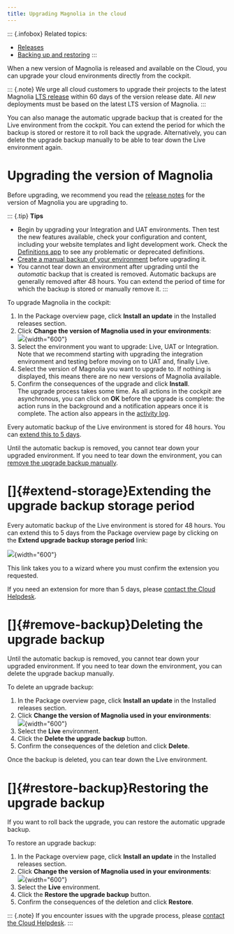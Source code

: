 ```yaml
---
title: Upgrading Magnolia in the cloud
---
```


::: {.infobox}
Related topics:

-   [Releases](/Releases)
-   [Backing up and
    restoring](/Magnolia+Cloud/Managing+environments+using+the+Magnolia+cockpit/Backing+up+and+restoring)
:::

When a new version of Magnolia is released and available on the Cloud,
you can upgrade your cloud environments directly from the cockpit.

::: {.note}
We urge all cloud customers to upgrade their projects to the latest
Magnolia [LTS release](/Support/End-of-life+policy) within 60 days of
the version release date. All *new* deployments must be based on the
latest LTS version of Magnolia.
:::

You can also manage the automatic upgrade backup that is created for the
Live environment from the cockpit. You can extend the period for which
the backup is stored or restore it to roll back the upgrade.
Alternatively, you can delete the upgrade backup manually to be able to
tear down the Live environment again.

[](!toc)

Upgrading the version of Magnolia
=================================

Before upgrading, we recommend you read the [release notes](/Releases)
for the version of Magnolia you are upgrading to.

::: {.tip}
**Tips**

-   Begin by upgrading your Integration and UAT environments. Then test
    the new features available, check your configuration and content,
    including your website templates and light development work. Check
    the [Definitions app](/Apps/List+of+apps/Definitions+app) to see any
    problematic or deprecated definitions.
-   [Create a manual backup of your
    environment](/Magnolia+Cloud/Managing+environments+using+the+Magnolia+cockpit/Backing+up+and+restoring/Creating+a+backup+manually)
    before upgrading it.
-   You cannot tear down an environment after upgrading until the
    *automatic* backup that is created is removed. Automatic backups are
    generally removed after 48 hours. You can extend the period of time
    for which the backup is stored or manually remove it.
:::

To upgrade Magnolia in the cockpit:

1.  In the Package overview page, click **Install an update** in the
    Installed releases section.
2.  Click **Change the version of Magnolia used in your environments**:\
    ![](/assets/cloud/cloud-change-magnolia-version-action.png){width="600"}
3.  Select the environment you want to upgrade: Live, UAT or
    Integration.\
    Note that we recommend starting with upgrading the integration
    environment and testing before moving on to UAT and, finally Live.
4.  Select the version of Magnolia you want to upgrade to. If nothing is
    displayed, this means there are no new versions of Magnolia
    available.
5.  Confirm the consequences of the upgrade and click **Install**.\
    The upgrade process takes some time. As all actions in the cockpit
    are asynchronous, you can click on **OK** before the upgrade is
    complete: the action runs in the background and a notification
    appears once it is complete. The action also appears in the
    [activity log](/Magnolia+Cloud/Cockpit/Understanding+activity+logs).

Every automatic backup of the Live environment is stored for 48 hours.
You can [extend this to 5 days](#extend-storage).

Until the automatic backup is removed, you cannot tear down your
upgraded environment. If you need to tear down the environment, you can
[remove the upgrade backup manually](#remove-backup).

[]{#extend-storage}Extending the upgrade backup storage period
==============================================================

Every automatic backup of the Live environment is stored for 48 hours.
You can extend this to 5 days from the Package overview page by clicking
on the **Extend upgrade backup storage period** link:

![](/assets/cloud/cloud-extend-backup-period.png){width="600"}

This link takes you to a wizard where you must confirm the extension you
requested.

If you need an extension for more than 5 days, please [contact the Cloud
Helpdesk](https://jira.magnolia-cms.com/servicedesk/customer/portal/6/group/18).

[]{#remove-backup}Deleting the upgrade backup
=============================================

Until the automatic backup is removed, you cannot tear down your
upgraded environment. If you need to tear down the environment, you can
delete the upgrade backup manually.

To delete an upgrade backup:

1.  In the Package overview page, click **Install an update** in the
    Installed releases section.
2.  Click **Change the version of Magnolia used in your environments**:\
    ![](/assets/cloud/cloud-change-magnolia-version-action.png){width="600"}
3.  Select the **Live** environment.
4.  Click the **Delete the upgrade backup** button.
5.  Confirm the consequences of the deletion and click **Delete**.

Once the backup is deleted, you can tear down the Live environment.

[]{#restore-backup}Restoring the upgrade backup
===============================================

If you want to roll back the upgrade, you can restore the automatic
upgrade backup.

To restore an upgrade backup:

1.  In the Package overview page, click **Install an update** in the
    Installed releases section.
2.  Click **Change the version of Magnolia used in your environments**:\
    ![](/assets/cloud/cloud-change-magnolia-version-action.png){width="600"}
3.  Select the **Live** environment.
4.  Click the **Restore the upgrade backup** button.
5.  Confirm the consequences of the deletion and click **Restore**.

::: {.note}
If you encounter issues with the upgrade process, please [contact the
Cloud
Helpdesk](https://jira.magnolia-cms.com/servicedesk/customer/portal/6/group/18).
:::

<!-- ```{=html}
<!-- Original Confluence content:

<ac:structured-macro ac:name="html-wrap" ac:schema-version="1" ac:macro-id="07de0747-2516-4936-9b0e-fc203f4d216e"><ac:parameter ac:name="align">right</ac:parameter><ac:parameter ac:name="class">menu</ac:parameter><ac:parameter ac:name="atlassian-macro-output-type">INLINE</ac:parameter><ac:rich-text-body><p>Related topics:</p><ul><li><ac:link><ri:page ri:content-title="Releases" /></ac:link></li><li><ac:link><ri:page ri:content-title="Backing up and restoring" /></ac:link></li></ul></ac:rich-text-body></ac:structured-macro><p>When a new version of Magnolia is released and available on the Cloud, you can upgrade your cloud environments directly from the cockpit.</p><ac:structured-macro ac:name="note" ac:schema-version="1" ac:macro-id="0fa64bd0-8255-4fba-9e71-ff135724c098"><ac:rich-text-body><p>We urge all cloud customers to upgrade their projects to the latest Magnolia&nbsp;<ac:link><ri:page ri:content-title="End-of-life policy" /><ac:plain-text-link-body><![CDATA[LTS release]]></ac:plain-text-link-body></ac:link>&nbsp;within 60 days of the version release date. All <em>new</em> deployments must be based on the latest LTS version of Magnolia.</p></ac:rich-text-body></ac:structured-macro><p>You can also manage the automatic upgrade backup that is created for the Live environment from the cockpit. You can extend the period for which the backup is stored or restore it to roll back the upgrade.&nbsp;Alternatively, you can delete the upgrade backup manually to be able to tear down the Live environment again.&nbsp;</p><p><ac:structured-macro ac:name="toc" ac:schema-version="1" ac:macro-id="d2ac1ae8-b46a-4a3f-93ef-3904e1ef380a" /></p><h2>Upgrading the&nbsp;version of Magnolia</h2><p>Before upgrading, we recommend you read the <ac:link><ri:page ri:content-title="Releases" /><ac:plain-text-link-body><![CDATA[release notes]]></ac:plain-text-link-body></ac:link> for the version of Magnolia you are upgrading to.&nbsp;</p><ac:structured-macro ac:name="tip" ac:schema-version="1" ac:macro-id="c4a8a10c-61b2-4ead-9bab-84b8f1b4d328"><ac:parameter ac:name="title">Tips</ac:parameter><ac:rich-text-body><ul><li>Begin by upgrading your Integration and UAT environments. Then test the new features available, check your configuration and content, including&nbsp;your&nbsp;website templates and light development work. Check the&nbsp; <ac:link><ri:page ri:content-title="Definitions app" /></ac:link> to see any problematic or deprecated definitions.</li><li><ac:link><ri:page ri:content-title="Creating a backup manually" /><ac:plain-text-link-body><![CDATA[Create a manual backup of your environment]]></ac:plain-text-link-body></ac:link> before upgrading it.</li><li>You cannot tear down an environment after upgrading until the <em>automatic</em> backup that is created is removed. Automatic backups are generally removed after 48 hours. You can extend the period of time for which the backup is stored or manually remove it.</li></ul></ac:rich-text-body></ac:structured-macro><p>To upgrade Magnolia in the cockpit:</p><ol><li>In the Package overview page, click&nbsp;<strong>Install an&nbsp;update</strong> in the&nbsp;Installed releases&nbsp;section.</li><li>Click <strong>Change the version of Magnolia used in your environments</strong>:<br /><ac:image ac:width="600"><ri:attachment ri:filename="cloud-change-magnolia-version-action.png" /></ac:image></li><li>Select the environment you want to upgrade: Live, UAT or Integration. <br />Note that we recommend starting with upgrading the integration environment and testing before moving on to UAT and, finally Live.</li><li>Select the&nbsp;version of Magnolia you want to upgrade to. If nothing is displayed, this means there are no new versions of Magnolia available.</li><li>Confirm the consequences of the upgrade and click&nbsp;<strong>Install</strong>.&nbsp;<br />The upgrade process takes some time. As all actions in the cockpit are asynchronous, you can click on&nbsp;<strong>OK</strong>&nbsp;before the upgrade is complete: the action runs in the background and a notification appears once it is complete.&nbsp;The action also appears in the&nbsp;<ac:link><ri:page ri:content-title="Understanding activity logs" /><ac:plain-text-link-body><![CDATA[activity log]]></ac:plain-text-link-body></ac:link>.</li></ol><p>Every automatic backup of the Live&nbsp;environment is stored for 48 hours. You can <ac:link ac:anchor="anc-extend-storage"><ac:plain-text-link-body><![CDATA[extend this to 5 days]]></ac:plain-text-link-body></ac:link>.</p><p>Until the automatic backup is removed, you cannot tear down your upgraded environment. If you need to tear down the environment, you can <ac:link ac:anchor="anc-remove-backup"><ac:plain-text-link-body><![CDATA[remove the upgrade backup manually]]></ac:plain-text-link-body></ac:link>.</p><h2><ac:structured-macro ac:name="anchor" ac:schema-version="1" ac:macro-id="c9cc7a2f-89d2-40cb-80b3-944bd625bdce"><ac:parameter ac:name="">anc-extend-storage</ac:parameter></ac:structured-macro>Extending the upgrade backup storage period</h2><p>Every automatic backup of the Live&nbsp;environment is stored for 48 hours. You can extend this to 5 days from the&nbsp;Package overview page by clicking on the <strong>Extend upgrade backup storage period</strong> link:</p><p><ac:image ac:width="600"><ri:attachment ri:filename="cloud-extend-backup-period.png" /></ac:image></p><p>This link takes you to a wizard where you must confirm the extension you requested.</p><p>If you need an extension for more than 5 days, please&nbsp;<a href="https://jira.magnolia-cms.com/servicedesk/customer/portal/6/group/18">contact the Cloud Helpdesk</a>.&nbsp;</p><h2><ac:structured-macro ac:name="anchor" ac:schema-version="1" ac:macro-id="d9c098e2-4b7c-4d8f-b707-8c2e1694488d"><ac:parameter ac:name="">anc-remove-backup</ac:parameter></ac:structured-macro>Deleting the upgrade backup</h2><p>Until the automatic backup is removed, you cannot tear down your upgraded environment. If you need to tear down the environment, you can delete the upgrade backup manually.</p><p>To delete an upgrade backup:</p><ol><li>In the Package overview page, click&nbsp;<strong>Install an&nbsp;update</strong> in the&nbsp;Installed releases&nbsp;section.</li><li>Click <strong>Change the version of Magnolia used in your environments</strong>:<br /><ac:image ac:width="600"><ri:attachment ri:filename="cloud-change-magnolia-version-action.png" /></ac:image></li><li>Select the <strong>Live</strong> environment.</li><li>Click the <strong>Delete the upgrade backup</strong> button.&nbsp;</li><li>Confirm the consequences of the deletion and click&nbsp;<strong>Delete</strong>.&nbsp;</li></ol><p>Once the backup is deleted, you can tear down the Live environment.</p><h2><ac:structured-macro ac:name="anchor" ac:schema-version="1" ac:macro-id="c7699da5-38f4-4090-8311-f4803bd60a97"><ac:parameter ac:name="">anc-restore-backup</ac:parameter></ac:structured-macro>Restoring the upgrade backup</h2><p>If you want to roll back the upgrade, you can restore the automatic upgrade backup.</p><p>To restore an upgrade backup:</p><ol><li>In the Package overview page, click&nbsp;<strong>Install an&nbsp;update</strong> in the&nbsp;Installed releases&nbsp;section.</li><li>Click <strong>Change the version of Magnolia used in your environments</strong>:<br /><ac:image ac:width="600"><ri:attachment ri:filename="cloud-change-magnolia-version-action.png" /></ac:image></li><li>Select the <strong>Live</strong> environment.</li><li>Click the <strong>Restore the upgrade backup</strong> button.&nbsp;</li><li>Confirm the consequences of the deletion and click&nbsp;<strong>Restore</strong>.&nbsp;</li></ol><ac:structured-macro ac:name="note" ac:schema-version="1" ac:macro-id="ed21fa66-7097-49fb-b5a8-c0de028ec4cd"><ac:rich-text-body><p>If you encounter issues with the upgrade process, please&nbsp;<a href="https://jira.magnolia-cms.com/servicedesk/customer/portal/6/group/18">contact the Cloud Helpdesk</a>.</p></ac:rich-text-body></ac:structured-macro><p><br /></p><p><br /></p>

-->

